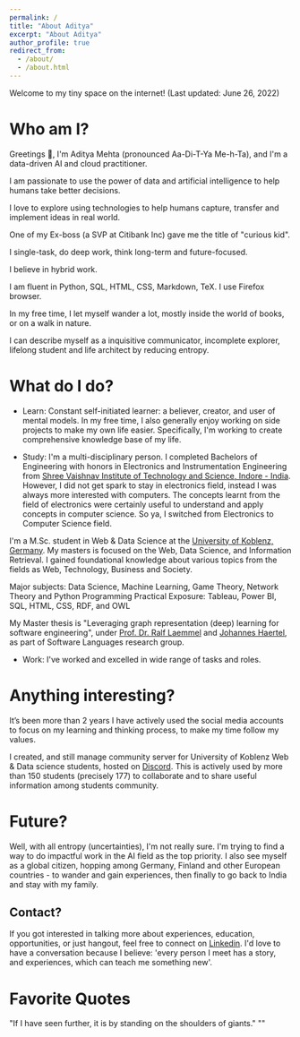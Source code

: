 ```yaml
---
permalink: /
title: "About Aditya"
excerpt: "About Aditya"
author_profile: true
redirect_from: 
  - /about/
  - /about.html
---
```


Welcome to my tiny space on the internet! (Last updated: June 26, 2022)


Who am I?
======
Greetings 👋, I'm Aditya Mehta (pronounced Aa-Di-T-Ya Me-h-Ta), and I'm a data-driven AI and cloud practitioner. 

I am passionate to use the power of data and artificial intelligence to help humans take better decisions.

I love to explore using technologies to help humans capture, transfer and implement ideas in real world.

One of my Ex-boss (a SVP at Citibank Inc) gave me the title of "curious kid".

I single-task, do deep work, think long-term and future-focused.

I believe in hybrid work.

I am fluent in Python, SQL, HTML, CSS, Markdown, TeX. I use Firefox browser.

In my free time, I let myself wander a lot, mostly inside the world of books, or on a walk in nature.

I can describe myself as a inquisitive communicator, incomplete explorer, lifelong student and life architect by reducing entropy. 
<!-- By no means, I'm perfect and try to be less-erroneous. I enjoy solving problems and save time using technology, reducing entropy, and then serially over-thinking.  -->

<!-- My main tools are the Vim text editor, OpenBSD operating system, PostgreSQL database, Ruby language, and Firefox browser.  -->


What do I do?
======
* Learn: Constant self-initiated learner: a believer, creator, and user of mental models. In my free time, I also generally enjoy working on side projects to make my own life easier. Specifically, I'm working to create comprehensive knowledge base of my life.

* Study: I'm a multi-disciplinary person. I completed Bachelors of Engineering with honors in Electronics and Instrumentation Engineering from [Shree Vaishnav Institute of Technology and Science, Indore - India](https://svvv.edu.in/). However, I did not get spark to stay in electronics field, instead I was always more interested with computers. The concepts learnt from the field of electronics were certainly useful to understand and apply concepts in computer science. So ya, I switched from Electronics to Computer Science field.

I'm a M.Sc. student in Web & Data Science at the [University of Koblenz, Germany](https://west.uni-koblenz.de/studying/mwds). My masters is focused on the Web, Data Science, and Information Retrieval. I gained foundational knowledge about various topics from the fields as Web, Technology, Business and Society. 

Major subjects:
Data Science, Machine Learning, Game Theory, Network Theory and Python Programming
Practical Exposure:
Tableau, Power BI, SQL, HTML, CSS, RDF, and OWL 

My Master thesis is "Leveraging graph representation (deep) learning for software engineering", under [Prof. Dr. Ralf Laemmel](http://www.softlang.org/rlaemmel:home) and [Johannes Haertel](http://www.softlang.org/johanneshaertel:home), as part of Software Languages research group.



* Work: I've worked and excelled in wide range of tasks and roles. 

Anything interesting?
=====

It’s been more than 2 years I have actively used the social media accounts to focus on my learning and thinking process, to make my time follow my values.

I created, and still manage community server for University of Koblenz Web & Data science students, hosted on [Discord](). This is actively used by more than 150 students (precisely 177) to collaborate and to share useful information among students community. 









Future?
======

Well, with all entropy (uncertainties), I'm not really sure. I'm trying to find a way to do impactful work in the AI field as the top priority. I also see myself as a global citizen, hopping among Germany, Finland and other European countries - to wander and gain experiences, then finally to go back to India and stay with my family.



Contact?
------
If you got interested in talking more about experiences, education, opportunities, or just hangout, feel free to connect on [Linkedin](https://www.linkedin.com/in/eradityamehta). I'd love to have a conversation because I believe: 'every person I meet has a story, and experiences, which can teach me something new'.


Favorite Quotes
=====
"If I have seen further, it is by standing on the shoulders of giants."
""

